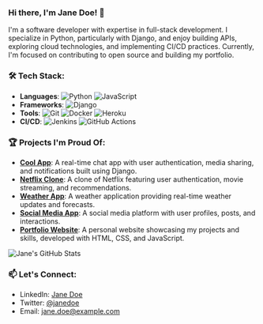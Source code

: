 ### Hi there, I'm Jane Doe! 👋
I'm a software developer with expertise in full-stack development. I specialize in Python, particularly with Django, and enjoy building APIs, exploring cloud technologies, and implementing CI/CD practices. Currently, I'm focused on contributing to open source and building my portfolio.

### 🛠️ Tech Stack:
- **Languages**: ![Python](https://img.shields.io/badge/-Python-3776AB?style=flat&logo=python&logoColor=white) ![JavaScript](https://img.shields.io/badge/-JavaScript-F7DF1E?style=flat&logo=javascript&logoColor=black)
- **Frameworks**: ![Django](https://img.shields.io/badge/-Django-092E20?style=flat&logo=django&logoColor=white)
- **Tools**: ![Git](https://img.shields.io/badge/-Git-F05032?style=flat&logo=git&logoColor=white) ![Docker](https://img.shields.io/badge/-Docker-2496ED?style=flat&logo=docker&logoColor=white) ![Heroku](https://img.shields.io/badge/-Heroku-430098?style=flat&logo=heroku&logoColor=white)
- **CI/CD**: ![Jenkins](https://img.shields.io/badge/-Jenkins-D24939?style=flat&logo=jenkins&logoColor=white) ![GitHub Actions](https://img.shields.io/badge/-GitHub_Actions-2088FF?style=flat&logo=github-actions&logoColor=white)

### 🏆 Projects I'm Proud Of:
- **[Cool App](https://github.com/janedoe/coolapp)**: A real-time chat app with user authentication, media sharing, and notifications built using Django.
- **[Netflix Clone](https://github.com/janedoe/netflix-clone)**: A clone of Netflix featuring user authentication, movie streaming, and recommendations.
- **[Weather App](https://github.com/janedoe/weather-app)**: A weather application providing real-time weather updates and forecasts.
- **[Social Media App](https://github.com/janedoe/social-media-app)**: A social media platform with user profiles, posts, and interactions.
- **[Portfolio Website](https://github.com/janedoe/portfolio)**: A personal website showcasing my projects and skills, developed with HTML, CSS, and JavaScript.

![Jane's GitHub Stats](https://github-readme-stats.vercel.app/api?username=janedoe&show_icons=true&theme=radical)

### 📫 Let's Connect:
- LinkedIn: [Jane Doe](https://linkedin.com/in/janedoe)
- Twitter: [@janedoe](https://twitter.com/janedoe)
- Email: jane.doe@example.com
